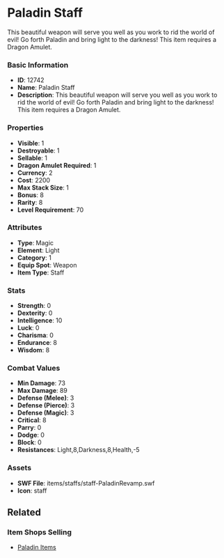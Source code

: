 # Paladin Staff

This beautiful weapon will serve you well as you work to rid the world of evil! Go forth Paladin and bring light to the darkness! This item requires a Dragon Amulet.

### Basic Information

- **ID**: 12742
- **Name**: Paladin Staff
- **Description**: This beautiful weapon will serve you well as you work to rid the world of evil! Go forth Paladin and bring light to the darkness! This item requires a Dragon Amulet.

### Properties

- **Visible**: 1
- **Destroyable**: 1
- **Sellable**: 1
- **Dragon Amulet Required**: 1
- **Currency**: 2
- **Cost**: 2200
- **Max Stack Size**: 1
- **Bonus**: 8
- **Rarity**: 8
- **Level Requirement**: 70

### Attributes

- **Type**: Magic
- **Element**: Light
- **Category**: 1
- **Equip Spot**: Weapon
- **Item Type**: Staff

### Stats

- **Strength**: 0
- **Dexterity**: 0
- **Intelligence**: 10
- **Luck**: 0
- **Charisma**: 0
- **Endurance**: 8
- **Wisdom**: 8

### Combat Values

- **Min Damage**: 73
- **Max Damage**: 89
- **Defense (Melee)**: 3
- **Defense (Pierce)**: 3
- **Defense (Magic)**: 3
- **Critical**: 8
- **Parry**: 0
- **Dodge**: 0
- **Block**: 0
- **Resistances**: Light,8,Darkness,8,Health,-5

### Assets

- **SWF File**: items/staffs/staff-PaladinRevamp.swf
- **Icon**: staff

## Related

### Item Shops Selling

- [Paladin Items](../item-shops/416-paladin-items.md)

